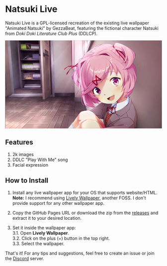 # Natsuki Live

Natsuki Live is a GPL-licensed recreation of the existing live wallpaper "Animated Natsuki" by GezzaBeat, featuring the fictional character Natsuki from *Doki Doki Literature Club Plus* (DDLCP).

![Natsuki Live Preview](./public/Natsuki.webp)

## Features
1. 2k images
2. DDLC "Play With Me" song
3. Facial expression

## How to Install

1. Install any live wallpaper app for your OS that supports website/HTML.  
   **Note:** I recommend using [Lively Wallpaper](https://github.com/rocksdanister/lively), another FOSS. I don't provide support for any other wallpaper app.
   
2. Copy the GitHub Pages URL or download the zip from the [releases](https://github.com/SpoiledUnknown/Natsuki-Live/releases/tag/v0.6.3) and extract it to your desired location.

3. Set it inside the wallpaper app:  
   3.1. Open **Lively Wallpaper**.  
   3.2. Click on the plus (+) button in the top right.  
   3.3. Select the wallpaper.

That's it! For any tips and suggestions, feel free to create an issue or join the [Discord](https://discord.gg/YykdmCjzmQ) server.
